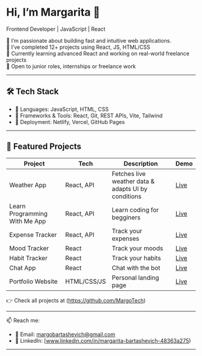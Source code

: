 # Hi, I’m Margarita 👋  
Frontend Developer | JavaScript | React

🚀 I’m passionate about building fast and intuitive web applications.  
📌 I’ve completed 12+ projects using React, JS, HTML/CSS  
🌱 Currently learning advanced React and working on real-world freelance projects  
💼 Open to junior roles, internships or freelance work  

---

## 🛠 Tech Stack
- 🔹 Languages: JavaScript, HTML, CSS
- 🔹 Frameworks & Tools: React, Git, REST APIs, Vite, Tailwind
- 🔹 Deployment: Netlify, Vercel, GitHub Pages

---

## 📌 Featured Projects

| Project | Tech | Description | Demo |
|--------|------|-------------|------|
| Weather App | React, API | Fetches live weather data & adapts UI by conditions | [Live](https://6875043a17175878b5ab9ead--forecast-tracker.netlify.app/) |
| Learn Programming With Me App | React, API | Learn coding for begginers | [Live](https://study-programming-with-me-app.vercel.app) |
| Expense Tracker | React, API | Track your expenses | [Live](https://6875056c6f686197f3125742--expencse-tracker.netlify.app/) |
| Mood Tracker | React | Track your moods | [Live](https://mood-tracker-app-kohl.vercel.app) |
| Habit Tracker | React | Track your habits | [Live](https://68a46afceb747d1556d785d8--habit-tracker-app-margo.netlify.app/) |
| Chat App | React | Chat with the bot| [Live](https://app-chat-liard.vercel.app) |
| Portfolio Website | HTML/CSS/JS | Personal landing page | [Live](https://68975764d151db1d0c3e6efd--portfolio-margo.netlify.app/) |

👉 Check all projects at (https://github.com/MargoTech)

---

📫 Reach me:
- 📧 Email: margobartashevich@gmail.com  
- 💼 LinkedIn: [www.linkedin.com/in/margarita-bartashevich-48363a275)

---
